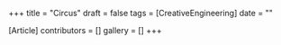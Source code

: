 +++
title = "Circus"
draft = false
tags = [CreativeEngineering]
date = ""

[Article]
contributors = []
gallery = []
+++